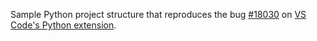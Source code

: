 Sample Python project structure that reproduces the bug [#18030](https://github.com/microsoft/vscode-python/issues/18030) on [VS Code's Python extension](https://github.com/microsoft/vscode-python).